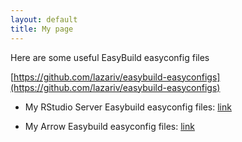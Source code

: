 ```yaml
---
layout: default
title: My page
---
```


Here are some useful EasyBuild easyconfig files 

[https://github.com/lazariv/easybuild-easyconfigs](https://github.com/lazariv/easybuild-easyconfigs)

- My RStudio Server Easybuild easyconfig files: [link](https://github.com/lazariv/easybuild-easyconfigs/tree/master/rstudio)

- My Arrow Easybuild easyconfig files: [link](https://github.com/lazariv/easybuild-easyconfigs/tree/master/Arrow)